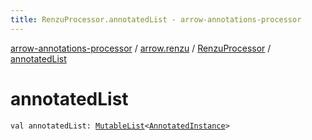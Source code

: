 ```yaml
---
title: RenzuProcessor.annotatedList - arrow-annotations-processor
---
```


[arrow-annotations-processor](../../index.html) / [arrow.renzu](../index.html) / [RenzuProcessor](index.html) / [annotatedList](./annotated-list.html)

# annotatedList

`val annotatedList: `[`MutableList`](https://kotlinlang.org/api/latest/jvm/stdlib/kotlin.collections/-mutable-list/index.html)`<`[`AnnotatedInstance`](../../arrow.instances/-annotated-instance/index.html)`>`